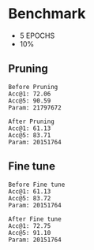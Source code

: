 # Benchmark

- 5 EPOCHS
- 10% 

## Pruning

```shell script
Before Pruning
Acc@1: 72.06
Acc@5: 90.59
Param: 21797672

After Pruning
Acc@1: 61.13
Acc@5: 83.71
Param: 20151764
```

## Fine tune

```shell script
Before Fine tune
Acc@1: 61.13
Acc@5: 83.72
Param: 20151764

After Fine tune
Acc@1: 72.75
Acc@5: 91.10
Param: 20151764
```
